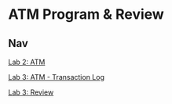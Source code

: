# ATM Program & Review

## Nav

[Lab 2: ATM](./ATM/ATM-README.md)

[Lab 3: ATM - Transaction Log](./ATM/ATM-README.md)

[Lab 3: Review](./Lab3App/Lab3-README.md)
